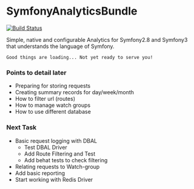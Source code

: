 SymfonyAnalyticsBundle
==========================

[![Build Status](https://travis-ci.org/ajaxray/SymfonyAnalyticsBundle.svg?branch=master)](https://travis-ci.org/ajaxray/SymfonyAnalyticsBundle)


Simple, native and configurable Analytics for Symfony2.8 and Symfony3 that understands the language of Symfony.  

    Good things are loading... Not yet ready to serve you!
     
### Points to detail later

* Preparing for storing requests
* Creating summary records for day/week/month
* How to filter url (routes)
* How to manage watch groups
* How to use different database

### Next Task

* Basic request logging with DBAL
    * Test DBAL Driver
    * Add Route Filtering and Test
    * Add behat tests to check filtering
* Relating requests to Watch-group
* Add basic reporting 
* Start working with Redis Driver